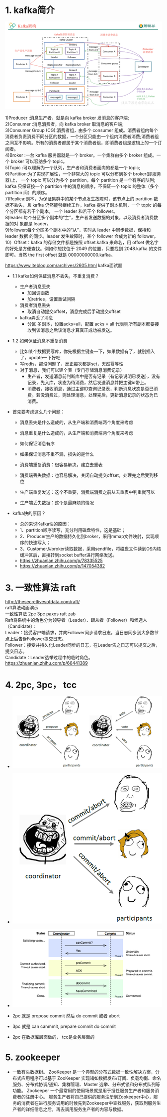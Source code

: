 # 1. kafka简介

![](figure/kafka.png)

1)Producer :消息生产者，就是向 kafka broker 发消息的客户端;  
2)Consumer :消息消费者，向 kafka broker 取消息的客户端;  
3)Consumer Group (CG):消费者组，由多个 consumer 组成。消费者组内每个消费者负责消费不同分区的数据，一个分区只能由一个组内消费者消费;消费者组之间互不影响。所有的消费者都属于某个消费者组，即消费者组是逻辑上的一个订阅者。  
4)Broker :一台 kafka 服务器就是一个 broker。一个集群由多个 broker 组成。一个 broker 可以容纳多个 topic。  
5)Topic :可以理解为一个队列，生产者和消费者面向的都是一个 topic;   
6)Partition:为了实现扩展性，一个非常大的 topic 可以分布到多个 broker(即服务器)上， 一个 topic 可以分为多个 partition，每个 partition 是一个有序的队列; kafka 只保证按一个 partition 中的消息的顺序，不保证一个 topic 的整体（多个 partition 间）的顺序。  
7)Replica:副本，为保证集群中的某个节点发生故障时，该节点上的 partition 数据不丢失，且 kafka 仍然能够继续工作，kafka 提供了副本机制，一个 topic 的每个分区都有若干个副本， 一个 leader 和若干个 follower。  
8)leader:每个分区多个副本的“主”，生产者发送数据的对象，以及消费者消费数据的对 象都是 leader。  
9)follower:每个分区多个副本中的“从”，实时从 leader 中同步数据，保持和 leader 数据 的同步。leader 发生故障时，某个 follower 会成为新的 follower。  
10）Offset：kafka 的存储文件都是按照 offset.kafka 来命名，用 offset 做名字的好处是方便查找。例如你想找位于 2049 的位置，只要找到 2048.kafka 的文件即可。当然 the first offset 就是 00000000000.kafka。

https://www.iteblog.com/archives/2605.html kafka面试题

- 1.1 kafka如何保证消息不丢失，不重复消费？
    - 生产者消息丢失
        - 加回调函数
        - 加retries，设置重试间隔
    - 消费者消息丢失
        - 取消自动提交offset，消息完成后手动提交offset
    - kafka弄丢了消息
        - 分区 多副本，设置acks=all，配置 acks = all 代表则所有副本都要接收到该消息之后该消息才算真正成功被发送。
        
- 1.2 如何保证消息不重复消费
    - 比如某个数据要写库，你先根据主键查一下，如果数据有了，就别插入了，update一下好吧
    - 写redis，那没问题了，反正每次都是set，天然幂等性
    - 对于消息，我们可以建个表（专门存储消息消费记录）
        - 生产者，发送消息前判断库中是否有记录（有记录说明已发送），没有记录，先入库，状态为待消费，然后发送消息并把主键id带上。
        - 消费者，接收消息，通过主键ID查询记录表，判断消息状态是否已消费。若没消费过，则处理消息，处理完后，更新消息记录的状态为已消费。
     
- 首先要考虑这么几个问题：
    - 消息丢失是什么造成的，从生产端和消费端两个角度来考虑
    - 消息重复是什么造成的，从生产端和消费端两个角度来考虑
    - 如何保证消息有序
    - 如果保证消息不重不漏，损失的是什么
    
    - 消费端重复消费：很容易解决，建立去重表
    - 消费端丢失数据：也容易解决，关闭自动提交offset，处理完之后受到移位
    - 生产端重复发送：这个不重要，消费端消费之前从去重表中判重就可以
    - 生产端丢失数据：这个是最麻烦的情况 

- kafka快的原因？
    - 总的来说Kafka快的原因：
    - 1、partition顺序读写，充分利用磁盘特性，这是基础；
    - 2、Producer生产的数据持久化到broker，采用mmap文件映射，实现顺序的快速写入；
    - 3、Customer从broker读取数据，采用sendfile，将磁盘文件读到OS内核缓冲区后，直接转到socket buffer进行网络发送。
    - https://zhuanlan.zhihu.com/p/78335525
    - https://zhuanlan.zhihu.com/p/147054382

# 3. 一致性算法 raft
http://thesecretlivesofdata.com/raft/  
raft算法动画演示  
一致性算法 2pc 3pc paxos raft zab  
Raft将系统中的角色分为领导者（Leader）、跟从者（Follower）和候选人（Candidate）：  
Leader：接受客户端请求，并向Follower同步请求日志，当日志同步到大多数节点上后告诉Follower提交日志。  
Follower：接受并持久化Leader同步的日志，在Leader告之日志可以提交之后，提交日志。  
Candidate：Leader选举过程中的临时角色。  
https://zhuanlan.zhihu.com/p/66441389

# 4. 2pc, 3pc， tcc
- ![](figure/2pc1.png)
- ![](figure/2pc3.png)

- ![](figure/3pc.png)

- 2pc 就是 propose commit 然后 do commit 或者 abort
- 3pc 就是 can canmmit, prepare commit do commit
- 2pc 在数据库层面做的， tcc是业务层面的


# 5. zookeeper
- 一致有头数据树。 
ZooKeeper 是一个典型的分布式数据一致性解决方案，分布式应用程序可以基于 ZooKeeper 实现诸如数据发布/订阅、负载均衡、命名服务、分布式协调/通知、集群管理、Master 选举、分布式锁和分布式队列等功能。
Zookeeper 一个最常用的使用场景就是用于担任服务生产者和服务消费者的注册中心。 服务生产者将自己提供的服务注册到Zookeeper中心，服务的消费者在进行服务调用的时候先到Zookeeper中查找服务，获取到服务生产者的详细信息之后，再去调用服务生产者的内容与数据。